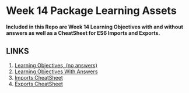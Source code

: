 # Week 14 Package Learning Assets

**Included in this Repo are Week 14 Learning Objectives with and without answers as well as a CheatSheet for ES6 Imports and Exports.**

## LINKS

1. [Learning Objectives, (no answers)](./learning-objectives-empty.md)
2. [Learning Objectives With Answers](./learning-objectives-filled.md)
3. [Imports CheatSheet](./imports-cheatsheet.md)
4. [Exports CheatSheet](./exports-cheatsheet.md)
